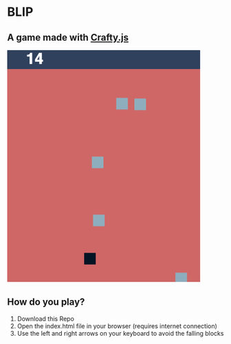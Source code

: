 # BLIP
## A game made with [Crafty.js](https://github.com/craftyjs/Crafty)
![alt text](https://raw.githubusercontent.com/KellyJohnBraun/blip/master/screencap.png)
## How do you play?
 1. Download this Repo
 2. Open the index.html file in your browser (requires internet connection)
 3. Use the left and right arrows on your keyboard to avoid the falling blocks
